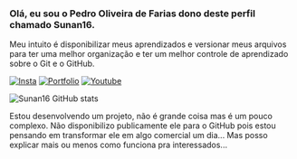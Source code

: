 ### Olá, eu sou o Pedro Oliveira de Farias dono deste perfil chamado Sunan16.
Meu intuito é disponibilizar meus aprendizados e versionar meus arquivos para ter uma melhor organização e ter um melhor controle de aprendizado sobre o Git e o GitHub.

[![Insta](https://img.shields.io/badge/Instagram-E4405F?style=for-the-badge&logo=instagram&logoColor=white)](https://www.instagram.com/dev_pedro_/)
[![Portfolio](https://img.shields.io/badge/Google_chrome-4285F4?style=for-the-badge&logo=Google-chrome&logoColor=white)](https://sunan16.github.io/Javascript/Projeto/index.html)
[![Youtube](https://img.shields.io/badge/YouTube-FF0000?style=for-the-badge&logo=youtube&logoColor=white)](https://www.youtube.com/channel/UCzpOKFncwA3Kh9GNpJ5osrA)

![Sunan16 GitHub stats](https://github-readme-stats.vercel.app/api?username=Sunan16&show_icons=true&theme=dark)

Estou desenvolvendo um projeto, não é grande coisa mas é um pouco complexo. Não disponibilizo publicamente ele para o GitHub pois estou pensando em transformar ele em algo comercial um dia... Mas posso explicar mais ou menos como funciona pra interessados...
